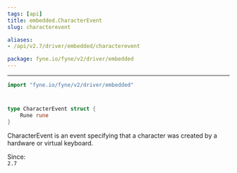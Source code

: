 ```yaml
---
tags: [api]
title: embedded.CharacterEvent
slug: characterevent

aliases:
- /api/v2.7/driver/embedded/characterevent

package: fyne.io/fyne/v2/driver/embedded
---
```



---
```go
import "fyne.io/fyne/v2/driver/embedded"
```

#

###

```go
type CharacterEvent struct {
	Rune rune
}
```

CharacterEvent is an event specifying that a character was created by a hardware or virtual keyboard.


<div class="since">Since: <code>
2.7</code></div>
